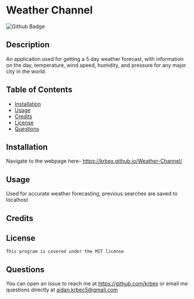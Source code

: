 # Weather Channel

  ![Github Badge](https://img.shields.io/badge/License-MIT-blue.svg)

  ## Description
  An applicaiton used for getting a 5 day weather forecast, with information on the day, temperature, wind speed, humidity, and pressure for any major city in the world.

  ## Table of Contents
  - [Installation](#installation)
  - [Usage](#usage)
  - [Credits](#credits)
  - [License](#license)
  - [Questions](#Questions)

  ## Installation
  Navigate to the webpage here- https://krbex.github.io/Weather-Channel/

  ## Usage
  Used for accurate weather forecasting, previous searches are saved to localhost

  ## Credits
  

  ## License

    This program is covered under the MIT license

  ## Questions
  You can open an issue to reach me at https://github.com/krbex or email me questions directly at aidan.krbec5@gmail.com
  
